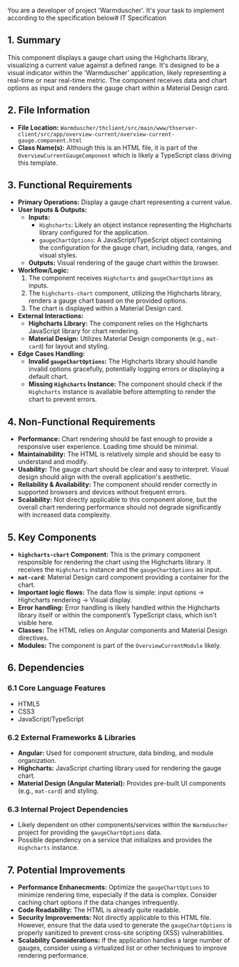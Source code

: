 You are a developer of project 'Warmduscher'. It's your task to implement according to the specification below# IT Specification

## 1. Summary

This component displays a gauge chart using the Highcharts library, visualizing a current value against a defined range. It's designed to be a visual indicator within the 'Warmduscher' application, likely representing a real-time or near real-time metric. The component receives data and chart options as input and renders the gauge chart within a Material Design card.

## 2. File Information

- **File Location:** `Warmduscher/thclient/src/main/www/thserver-client/src/app/overview-current/overview-current-gauge.component.html`
- **Class Name(s):**  Although this is an HTML file, it is part of the `OverviewCurrentGaugeComponent` which is likely a TypeScript class driving this template.

## 3. Functional Requirements

- **Primary Operations:**  Display a gauge chart representing a current value.
- **User Inputs & Outputs:**
    - **Inputs:**
        - `Highcharts`:  Likely an object instance representing the Highcharts library configured for the application.
        - `gaugeChartOptions`: A JavaScript/TypeScript object containing the configuration for the gauge chart, including data, ranges, and visual styles.
    - **Outputs:**  Visual rendering of the gauge chart within the browser.
- **Workflow/Logic:**
    1. The component receives `Highcharts` and `gaugeChartOptions` as inputs.
    2. The `highcharts-chart` component, utilizing the Highcharts library, renders a gauge chart based on the provided options.
    3. The chart is displayed within a Material Design card.
- **External Interactions:**
    - **Highcharts Library:**  The component relies on the Highcharts JavaScript library for chart rendering.
    - **Material Design:**  Utilizes Material Design components (e.g., `mat-card`) for layout and styling.
- **Edge Cases Handling:**
    - **Invalid `gaugeChartOptions`:**  The Highcharts library should handle invalid options gracefully, potentially logging errors or displaying a default chart.
    - **Missing `Highcharts` Instance:** The component should check if the `Highcharts` instance is available before attempting to render the chart to prevent errors.

## 4. Non-Functional Requirements

- **Performance:** Chart rendering should be fast enough to provide a responsive user experience.  Loading time should be minimal.
- **Maintainability:** The HTML is relatively simple and should be easy to understand and modify.
- **Usability:**  The gauge chart should be clear and easy to interpret. Visual design should align with the overall application's aesthetic.
- **Reliability & Availability:** The component should render correctly in supported browsers and devices without frequent errors.
- **Scalability:** Not directly applicable to this component alone, but the overall chart rendering performance should not degrade significantly with increased data complexity.

## 5. Key Components

- **`highcharts-chart` Component:** This is the primary component responsible for rendering the chart using the Highcharts library.  It receives the `Highcharts` instance and the `gaugeChartOptions` as input.
- **`mat-card`:** Material Design card component providing a container for the chart.
- **Important logic flows:** The data flow is simple: input options -> Highcharts rendering -> Visual display.
- **Error handling:**  Error handling is likely handled within the Highcharts library itself or within the component’s TypeScript class, which isn't visible here.
- **Classes:** The HTML relies on Angular components and Material Design directives.
- **Modules:** The component is part of the `OverviewCurrentModule` likely.

## 6. Dependencies

### 6.1 Core Language Features
- HTML5
- CSS3
- JavaScript/TypeScript

### 6.2 External Frameworks & Libraries
- **Angular:**  Used for component structure, data binding, and module organization.
- **Highcharts:**  JavaScript charting library used for rendering the gauge chart.
- **Material Design (Angular Material):** Provides pre-built UI components (e.g., `mat-card`) and styling.

### 6.3 Internal Project Dependencies
- Likely dependent on other components/services within the `Warmduscher` project for providing the `gaugeChartOptions` data.
- Possible dependency on a service that initializes and provides the `Highcharts` instance.

## 7. Potential Improvements

- **Performance Enhanecments:**  Optimize the `gaugeChartOptions` to minimize rendering time, especially if the data is complex. Consider caching chart options if the data changes infrequently.
- **Code Readability:** The HTML is already quite readable.
- **Security Improvements:**  Not directly applicable to this HTML file. However, ensure that the data used to generate the `gaugeChartOptions` is properly sanitized to prevent cross-site scripting (XSS) vulnerabilities.
- **Scalability Considerations:** If the application handles a large number of gauges, consider using a virtualized list or other techniques to improve rendering performance.